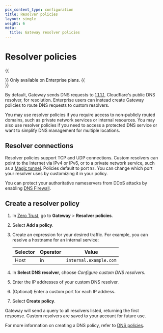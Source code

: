 ```yaml
---
pcx_content_type: configuration
title: Resolver policies
layout: single
weight: 6
meta:
  title: Gateway resolver policies
---
```


# Resolver policies

{{<Aside type="note">}}
Only available on Enterprise plans.
{{</Aside>}}

By default, Gateway sends DNS requests to [1.1.1.1](/1.1.1.1/), Cloudflare's public DNS resolver, for resolution. Enterprise users can instead create Gateway policies to route DNS requests to custom resolvers.

You may use resolver policies if you require access to non-publicly routed domains, such as private network services or internal resources. You may also use resolver policies if you need to access a protected DNS service or want to simplify DNS management for multiple locations.

## Resolver connections

Resolver policies support TCP and UDP connections. Custom resolvers can point to the Internet via IPv4 or IPv6, or to a private network service, such as a [Magic tunnel](/magic-transit/how-to/configure-tunnels/). Policies default to port `53`. You can change which port your resolver uses by customizing it in your policy.

You can protect your authoritative nameservers from DDoS attacks by enabling [DNS Firewall](/dns/dns-firewall/).

## Create a resolver policy

1. In [Zero Trust](https://one.dash.cloudflare.com/), go to **Gateway** > **Resolver policies**.
2. Select **Add a policy**.
3. Create an expression for your desired traffic. For example, you can resolve a hostname for an internal service:

    | Selector | Operator | Value                  |
    | -------- | -------- | ---------------------- |
    | Host     | in       | `internal.example.com` |

4. In **Select DNS resolver**, choose _Configure custom DNS resolvers_.
5. Enter the IP addresses of your custom DNS resolver.
6. (Optional) Enter a custom port for each IP address.
7. Select **Create policy**.

Gateway will send a query to all resolvers listed, returning the first response. Custom resolvers are saved to your account for future use.

For more information on creating a DNS policy, refer to [DNS policies](/cloudflare-one/policies/gateway/dns-policies/).
